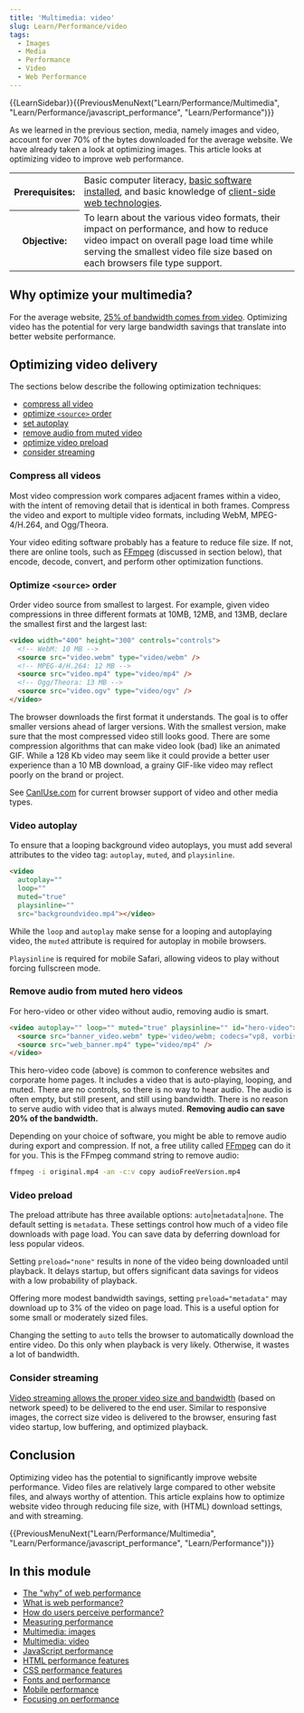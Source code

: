 ```yaml
---
title: 'Multimedia: video'
slug: Learn/Performance/video
tags:
  - Images
  - Media
  - Performance
  - Video
  - Web Performance
---
```


{{LearnSidebar}}{{PreviousMenuNext("Learn/Performance/Multimedia", "Learn/Performance/javascript_performance", "Learn/Performance")}}

As we learned in the previous section, media, namely images and video, account for over 70% of the bytes downloaded for the average website. We have already taken a look at optimizing images. This article looks at optimizing video to improve web performance.

<table>
  <tbody>
    <tr>
      <th scope="row">Prerequisites:</th>
      <td>
        Basic computer literacy,
        <a
          href="/en-US/docs/Learn/Getting_started_with_the_web/Installing_basic_software"
          >basic software installed</a
        >, and basic knowledge of
        <a href="/en-US/docs/Learn/Getting_started_with_the_web"
          >client-side web technologies</a
        >.
      </td>
    </tr>
    <tr>
      <th scope="row">Objective:</th>
      <td>
        To learn about the various video formats, their impact on performance,
        and how to reduce video impact on overall page load time while serving
        the smallest video file size based on each browsers file type support.
      </td>
    </tr>
  </tbody>
</table>

## Why optimize your multimedia?

For the average website, [25% of bandwidth comes from video](https://discuss.httparchive.org/t/state-of-the-web-top-image-optimization-strategies/1367). Optimizing video has the potential for very large bandwidth savings that translate into better website performance.

## Optimizing video delivery

The sections below describe the following optimization techniques:

- [compress all video](#compress_all_videos)
- [optimize `<source>` order](#optimize_source_order)
- [set autoplay](#video_autoplay)
- [remove audio from muted video](#remove_audio_from_muted_hero_videos)
- [optimize video preload](#video_preload)
- [consider streaming](#consider_streaming)

### Compress all videos

Most video compression work compares adjacent frames within a video, with the intent of removing detail that is identical in both frames. Compress the video and export to multiple video formats, including WebM, MPEG-4/H.264, and Ogg/Theora.

Your video editing software probably has a feature to reduce file size. If not, there are online tools, such as [FFmpeg](https://www.ffmpeg.org/) (discussed in section below), that encode, decode, convert, and perform other optimization functions.

### Optimize `<source>` order

Order video source from smallest to largest. For example, given video compressions in three different formats at 10MB, 12MB, and 13MB, declare the smallest first and the largest last:

```html
<video width="400" height="300" controls="controls">
  <!-- WebM: 10 MB -->
  <source src="video.webm" type="video/webm" />
  <!-- MPEG-4/H.264: 12 MB -->
  <source src="video.mp4" type="video/mp4" />
  <!-- Ogg/Theora: 13 MB -->
  <source src="video.ogv" type="video/ogv" />
</video>
```

The browser downloads the first format it understands. The goal is to offer smaller versions ahead of larger versions. With the smallest version, make sure that the most compressed video still looks good. There are some compression algorithms that can make video look (bad) like an animated GIF. While a 128 Kb video may seem like it could provide a better user experience than a 10 MB download, a grainy GIF-like video may reflect poorly on the brand or project.

See [CanIUse.com](https://caniuse.com/#search=video) for current browser support of video and other media types.

### Video autoplay

To ensure that a looping background video autoplays, you must add several attributes to the video tag: `autoplay`, `muted`, and `playsinline`.

```html
<video
  autoplay=""
  loop=""
  muted="true"
  playsinline=""
  src="backgroundvideo.mp4"></video>
```

While the `loop` and `autoplay` make sense for a looping and autoplaying video, the `muted` attribute is required for autoplay in mobile browsers.

`Playsinline` is required for mobile Safari, allowing videos to play without forcing fullscreen mode.

### Remove audio from muted hero videos

For hero-video or other video without audio, removing audio is smart.

```html
<video autoplay="" loop="" muted="true" playsinline="" id="hero-video">
  <source src="banner_video.webm" type='video/webm; codecs="vp8, vorbis"' />
  <source src="web_banner.mp4" type="video/mp4" />
</video>
```

This hero-video code (above) is common to conference websites and corporate home pages. It includes a video that is auto-playing, looping, and muted. There are no controls, so there is no way to hear audio. The audio is often empty, but still present, and still using bandwidth. There is no reason to serve audio with video that is always muted. **Removing audio can save 20% of the bandwidth.**

Depending on your choice of software, you might be able to remove audio during export and compression. If not, a free utility called [FFmpeg](https://www.ffmpeg.org/) can do it for you. This is the FFmpeg command string to remove audio:

```bash
ffmpeg -i original.mp4 -an -c:v copy audioFreeVersion.mp4
```

### Video preload

The preload attribute has three available options: `auto`|`metadata`|`none`. The default setting is `metadata`. These settings control how much of a video file downloads with page load. You can save data by deferring download for less popular videos.

Setting `preload="none"` results in none of the video being downloaded until playback. It delays startup, but offers significant data savings for videos with a low probability of playback.

Offering more modest bandwidth savings, setting `preload="metadata"` may download up to 3% of the video on page load. This is a useful option for some small or moderately sized files.

Changing the setting to `auto` tells the browser to automatically download the entire video. Do this only when playback is very likely. Otherwise, it wastes a lot of bandwidth.

### Consider streaming

[Video streaming allows the proper video size and bandwidth](https://www.smashingmagazine.com/2018/10/video-playback-on-the-web-part-2/) (based on network speed) to be delivered to the end user. Similar to responsive images, the correct size video is delivered to the browser, ensuring fast video startup, low buffering, and optimized playback.

## Conclusion

Optimizing video has the potential to significantly improve website performance. Video files are relatively large compared to other website files, and always worthy of attention. This article explains how to optimize website video through reducing file size, with (HTML) download settings, and with streaming.

{{PreviousMenuNext("Learn/Performance/Multimedia", "Learn/Performance/javascript_performance", "Learn/Performance")}}

## In this module

- [The "why" of web performance](/en-US/docs/Learn/Performance/why_web_performance)
- [What is web performance?](/en-US/docs/Learn/Performance/What_is_web_performance)
- [How do users perceive performance?](/en-US/docs/Learn/Performance/Perceived_performance)
- [Measuring performance](/en-US/docs/Learn/Performance/Measuring_performance)
- [Multimedia: images](/en-US/docs/Learn/Performance/Multimedia)
- [Multimedia: video](/en-US/docs/Learn/Performance/video)
- [JavaScript performance](/en-US/docs/Learn/Performance/JavaScript)
- [HTML performance features](/en-US/docs/Learn/Performance/HTML)
- [CSS performance features](/en-US/docs/Learn/Performance/CSS)
- [Fonts and performance](/en-US/docs/Learn/Performance/Fonts)
- [Mobile performance](/en-US/docs/Learn/Performance/Mobile)
- [Focusing on performance](/en-US/docs/Learn/Performance/business_case_for_performance)

